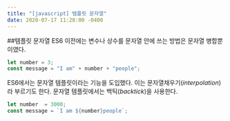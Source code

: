 ```yaml
---
title: "[javascript] 템플릿 문자열"
date: 2020-07-17 11:28:00 -0400
---
```


##템플릿 문자열
ES6 이전에는 변수나 상수를 문자열 안에 쓰는 방법은 문자열 병합뿐이였다.
```javascript
let number = 3;
const message = "I am" + number + "people";
```
ES6에서는 문자열 템플릿이라는 기능을 도입했다. 이는 문자열채우기(*interpolation*)라 부르기도 한다. 문자열 템플릿에서는 백틱(*backtick*)을 사용한다.
```javascript
let number  = 3000;
const message = `I am ${number}people`;
```